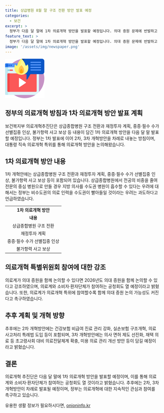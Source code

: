 ```yaml
---
title: 상급병원 8월 말 구조 전환 방안 발표 예정
categories:
  - 보건
excerpt: >
  정부가 다음 달 말에 1차 의료개혁 방안을 발표할 예정입니다. 의대 증원 문제에 반발하고 있는 의료계가 참여할 경우, 2026년 의대 증원을 논의할 수 있다는 강조가 있었습니다. 상급종합병원 구조 전환, 재정투자 계획, 중증‧필수 수가 선별집중 인상, 불가항력 사고 보상 등이 포함된 1차 개혁안 발표 후 12월에는 2차, 내년에는 3차 개혁방안을 발표할 예정이며, 의료개혁특별위원회를 통해 개혁안을 발표할 것이라고 밝혔습니다. 상급종합병원에서 전문의 중심 병원으로 전환될 경우, 지방 의사를 수도권 병원이 흡수할 가능성에 대한 우려에 대해 안심시켰습니다. 3차 개혁방안에는 의사 면허 제도 선진화, 재택 의료 등이 포함될 예정이며, 의료계와 소비자·환자단체가 참여하는 공청회도 열릴 예정입니다.
feature_text: >
  정부가 다음 달 말에 1차 의료개혁 방안을 발표할 예정입니다. 의대 증원 문제에 반발하고 있는 의료계가 참여할 경우, 2026년 의대 증원을 논의할 수 있다는 강조가 있었습니다. 상급종합병원 구조 전환, 재정투자 계획, 중증‧필수 수가 선별집중 인상, 불가항력 사고 보상 등이 포함된 1차 개혁안 발표 후 12월에는 2차, 내년에는 3차 개혁방안을 발표할 예정이며, 의료개혁특별위원회를 통해 개혁안을 발표할 것이라고 밝혔습니다. 상급종합병원에서 전문의 중심 병원으로 전환될 경우, 지방 의사를 수도권 병원이 흡수할 가능성에 대한 우려에 대해 안심시켰습니다. 3차 개혁방안에는 의사 면허 제도 선진화, 재택 의료 등이 포함될 예정이며, 의료계와 소비자·환자단체가 참여하는 공청회도 열릴 예정입니다.
image: '/assets/img/newspaper.png'
---
```


<p><img src="/assets/img/news.png" alt="rentncar 속보" /></p>

<h2 data-ke-size="size26">정부의 의료개혁 방침과 1차 의료개혁 방안 발표 계획</h2>

<p data-ke-size="size16">보건복지부 의료개혁추진단은 상급종합병원 구조 전환과 재정투자 계획, 중증‧필수 수가 선별집중 인상, 불가항력 사고 보상 등 내용이 담긴 1차 의료개혁 방안을 다음 달 말 발표할 예정입니다. 정부는 1차 발표에 이어 2차, 3차 개혁방안을 차례로 내놓는 방침이며, 대통령 직속 의료개혁 특위를 통해 의료개혁 방안을 논의해왔습니다.</p>

<h2 data-ke-size="size26">1차 의료개혁 방안 내용</h2>

<p data-ke-size="size16">1차 개혁안에는 상급종합병원 구조 전환과 재정투자 계획, 중증‧필수 수가 선별집중 인상, 불가항력 사고 보상 등이 포함되어 있습니다. 상급종합병원에서 전공의 비중을 줄여 전문의 중심 병원으로 만들 경우 지방 의사를 수도권 병원이 흡수할 수 있다는 우려에 대해서는 정부는 비수도권의 의료 인력을 수도권이 빨아들일 것이라는 우려는 과도하다고 언급하였습니다.</p>

<table>
  <tr>
    <td style="text-align: center; height: 17px;"><b>1차 의료개혁 방안</b></td>
  </tr>
  <tr>
    <td style="text-align: center; height: 17px;"><b>내용</b></td>
  </tr>
  <tr>
    <td style="text-align: center; height: 17px;">상급종합병원 구조 전환</td>
  </tr>
  <tr>
    <td style="text-align: center; height: 17px;">재정투자 계획</td>
  </tr>
  <tr>
    <td style="text-align: center; height: 17px;">중증‧필수 수가 선별집중 인상</td>
  </tr>
  <tr>
    <td style="text-align: center; height: 17px;">불가항력 사고 보상</td>
  </tr>
</table>

<h2 data-ke-size="size26">의료개혁 특별위원회 참여에 대한 강조</h2>

<p data-ke-size="size16">의료계가 의대 증원을 함께 논의할 수 있다면 2026년도 의대 증원을 함께 논의할 수 있다고 강조하였으며, 의료계와 소비자·환자단체가 참여하는 공청회도 열 예정이라고 밝혔습니다. 또한, 의료계가 의료개혁 특위에 참여할수록 함께 의대 증원 논의 가능성도 커진다고 촉구하였습니다.</p>

<h2 data-ke-size="size26">추후 계획 및 개혁 방향</h2>

<p data-ke-size="size16">추후에는 2차 개혁방안에는 건강보험 비급여 진료 관리 강화, 실손보험 구조개혁, 의료사고처리 특례법 도입 등이 포함되며, 3차 개혁방안에는 의사 면허 제도 선진화, 재택 의료 등 초고령사회 대비 의료전달체계 확충, 미용 의료 관리 개선 방안 등이 담길 예정이라고 밝혔습니다.</p>

<h2 data-ke-size="size26">결론</h2>

<p data-ke-size="size16">의료개혁 추진단은 다음 달 말에 1차 의료개혁 방안을 발표할 예정이며, 이를 통해 의료계와 소비자·환자단체가 참여하는 공청회도 열 것이라고 밝혔습니다. 추후에는 2차, 3차 개혁방안이 차례로 발표될 예정이며, 정부는 의료개혁에 대한 지속적인 관심과 참여를 촉구하고 있습니다.</p>
유용한 생활 정보가 필요하시다면, <a href="https://onioninfo.kr" rel="dofollow">onioninfo.kr</a>


